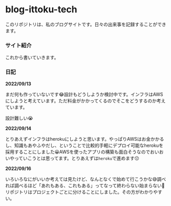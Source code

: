 # blog-ittoku-tech
このリポジトリは、私のブログサイトです。日々の出来事を記録することができます。

### サイト紹介

これから書いていきます。

### 日記

**2022/09/13**

まだ何も作っていないです😂設計もどうしようか検討中です。インフラはAWSにしようと考えています。ただ料金がかかってくるのでそこをどうするのか考えています。

設計難しい😭

**2022/09/14**

とりあえずインフラはherokuにしようと思います。やっぱりAWSはお金かかるし、知識もあやふやだし、ということで比較的手軽にデプロイ可能なherokuを採用することにしました😀AWSを使ったアプリの構築も面白そうなのでおいおいやっていこうとは思ってます。とりあえずは`heroku`で進めます😗

**2022/09/16**

いろいろなにがいいか考えては見たけど、なんとなくで始めて行こうかな😅調べれば調べるほど「あれもある、これもある」ってなって終わらない始まらない🥹リポジトリはプロジェクトごとに分けることにしました。その方がわかりやすい。
